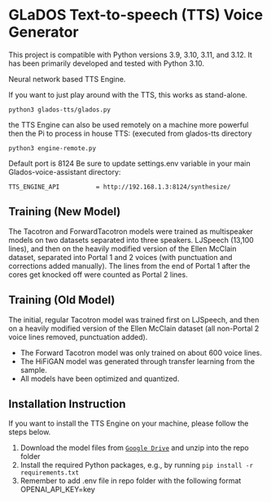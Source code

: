 # GLaDOS Text-to-speech (TTS) Voice Generator
This project is compatible with Python versions 3.9, 3.10, 3.11, and 3.12. It has been primarily developed and tested with Python 3.10.

Neural network based TTS Engine.

If you want to just play around with the TTS, this works as stand-alone.
```console
python3 glados-tts/glados.py
```

the TTS Engine can also be used remotely on a machine more powerful then the Pi to process in house TTS: (executed from glados-tts directory
```console
python3 engine-remote.py
```

Default port is 8124
Be sure to update settings.env variable in your main Glados-voice-assistant directory:
```
TTS_ENGINE_API			= http://192.168.1.3:8124/synthesize/
```


## Training (New Model)
The Tacotron and ForwardTacotron models were trained as multispeaker models on two datasets separated into three speakers. LJSpeech (13,100 lines), and then on the heavily modified version of the Ellen McClain dataset, separated into Portal 1 and 2 voices (with punctuation and corrections added manually). The lines from the end of Portal 1 after the cores get knocked off were counted as Portal 2 lines.


## Training (Old Model)
The initial, regular Tacotron model was trained first on LJSpeech, and then on a heavily modified version of the Ellen McClain dataset (all non-Portal 2 voice lines removed, punctuation added).

* The Forward Tacotron model was only trained on about 600 voice lines.
* The HiFiGAN model was generated through transfer learning from the sample.
* All models have been optimized and quantized.



## Installation Instruction
If you want to install the TTS Engine on your machine, please follow the steps
below.

1. Download the model files from [`Google Drive`](https://drive.google.com/file/d/1TRJtctjETgVVD5p7frSVPmgw8z8FFtjD/view?usp=sharing) and unzip into the repo folder
2. Install the required Python packages, e.g., by running `pip install -r
   requirements.txt`
3. Remember to add .env file in repo folder with the following format OPENAI_API_KEY=key
